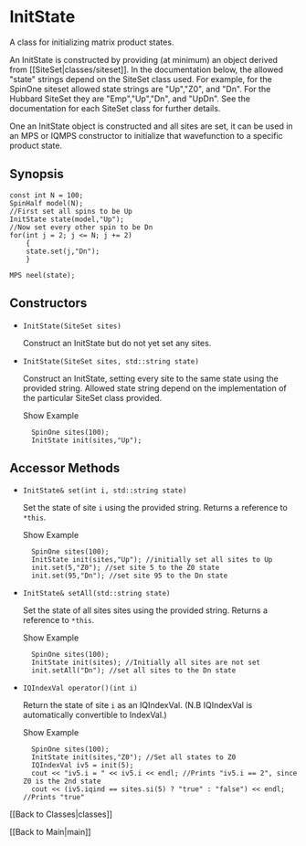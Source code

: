 # InitState #

A class for initializing matrix product states.

An InitState is constructed by providing (at minimum) an object derived from [[SiteSet|classes/siteset]]. 
In the documentation below, the allowed "state" strings depend on the SiteSet class used. For example, 
for the SpinOne siteset allowed state strings are "Up","Z0", and "Dn". For the Hubbard SiteSet they are 
"Emp","Up","Dn", and "UpDn". See the documentation for each SiteSet class for further details.

One an InitState object is constructed and all sites are set, it can be used in an MPS or IQMPS 
constructor to initialize that wavefunction to a specific product state.

## Synopsis ##

    const int N = 100;
    SpinHalf model(N);
    //First set all spins to be Up
    InitState state(model,"Up");
    //Now set every other spin to be Dn
    for(int j = 2; j <= N; j += 2)
        {
        state.set(j,"Dn");
        }

    MPS neel(state);



## Constructors ##

* `InitState(SiteSet sites)` 

   Construct an InitState but do not yet set any sites.

* `InitState(SiteSet sites, std::string state)` 

   Construct an InitState, setting every site to the same state using the provided string.
   Allowed state string depend on the implementation of the particular SiteSet class provided.

  <div class="example_clicker">Show Example</div>

        SpinOne sites(100);
        InitState init(sites,"Up");

## Accessor Methods ##

* `InitState& set(int i, std::string state)` 

   Set the state of site `i` using the provided string. Returns a reference to `*this`.

  <div class="example_clicker">Show Example</div>

        SpinOne sites(100);
        InitState init(sites,"Up"); //initially set all sites to Up
        init.set(5,"Z0"); //set site 5 to the Z0 state
        init.set(95,"Dn"); //set site 95 to the Dn state

* `InitState& setAll(std::string state)` 

   Set the state of all sites sites using the provided string. Returns a reference to `*this`.

  <div class="example_clicker">Show Example</div>

        SpinOne sites(100);
        InitState init(sites); //Initially all sites are not set
        init.setAll("Dn"); //set all sites to the Dn state

* `IQIndexVal operator()(int i)` 

   Return the state of site `i` as an IQIndexVal. (N.B IQIndexVal is automatically convertible to IndexVal.)

   <div class="example_clicker">Show Example</div>

        SpinOne sites(100);
        InitState init(sites,"Z0"); //Set all states to Z0
        IQIndexVal iv5 = init(5);
        cout << "iv5.i = " << iv5.i << endl; //Prints "iv5.i == 2", since Z0 is the 2nd state
        cout << (iv5.iqind == sites.si(5) ? "true" : "false") << endl; //Prints "true"


[[Back to Classes|classes]]

[[Back to Main|main]]

